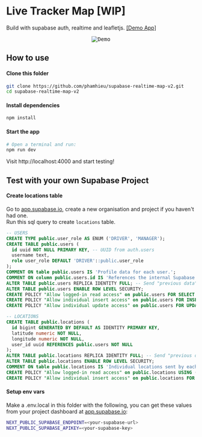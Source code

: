 # Live Tracker Map [WIP]
Build with supabase auth, realtime and leafletjs. [[Demo App]](https://realtime-map-v2.vercel.app/)

<p align="center">
<kbd>
<img src="https://media.giphy.com/media/iDU80ngpsSddc0ObGI/giphy.gif" alt="Demo"/>
</kbd>
</p>

## How to use
#### Clone this folder
```bash
git clone https://github.com/phamhieu/supabase-realtime-map-v2.git
cd supabase-realtime-map-v2
```

#### Install dependencies
```bash
npm install 
```

#### Start the app
```bash
# Open a terminal and run:
npm run dev
```
Visit http://localhost:4000 and start testing!

## Test with your own Supabase Project
#### Create locations table
Go to [app.supabase.io](https://app.supabase.io/), create a new organisation and project if you haven't had one.  
Run this sql query to create `locations` table.
```sql
-- USERS
CREATE TYPE public.user_role AS ENUM ('DRIVER', 'MANAGER');
CREATE TABLE public.users (
  id uuid NOT NULL PRIMARY KEY, -- UUID from auth.users
  username text,
  role user_role DEFAULT 'DRIVER'::public.user_role
);
COMMENT ON table public.users IS 'Profile data for each user.';
COMMENT ON column public.users.id IS 'References the internal Supabase Auth user.';
ALTER TABLE public.users REPLICA IDENTITY FULL; -- Send "previous data" on change 
ALTER TABLE public.users ENABLE ROW LEVEL SECURITY;
CREATE POLICY "Allow logged-in read access" on public.users FOR SELECT USING ( auth.role() = 'authenticated' );
CREATE POLICY "Allow individual insert access" on public.users FOR INSERT WITH CHECK ( auth.uid() = id );
CREATE POLICY "Allow individual update access" on public.users FOR UPDATE USING ( auth.uid() = id );

-- LOCATIONS
CREATE TABLE public.locations (
  id bigint GENERATED BY DEFAULT AS IDENTITY PRIMARY KEY,
  latitude numeric NOT NULL,
  longitude numeric NOT NULL,
  user_id uuid REFERENCES public.users NOT NULL
);
ALTER TABLE public.locations REPLICA IDENTITY FULL; -- Send "previous data" on change
ALTER TABLE public.locations ENABLE ROW LEVEL SECURITY;
COMMENT ON table public.locations IS 'Individual locations sent by each user.';
CREATE POLICY "Allow logged-in read access" on public.locations USING ( auth.role() = 'authenticated' );
CREATE POLICY "Allow individual insert access" on public.locations FOR INSERT WITH CHECK ( auth.uid() = user_id );
```

#### Setup env vars
Make a .env.local in this folder with the following, you can get these values from your project dashboard at [app.supabase.io](https://app.supabase.io/):
```bash
NEXT_PUBLIC_SUPABASE_ENDPOINT=<your-supabase-url>
NEXT_PUBLIC_SUPABASE_APIKEY=<your-supabase-key>
```

